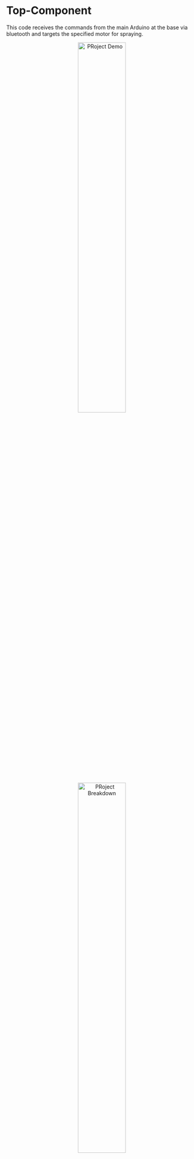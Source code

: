 # Top-Component
This code receives the commands from the main Arduino at the base via bluetooth and targets the specified motor for spraying.

<div align="center" width="250" height="100">
  <a href="https://www.youtube.com/watch?v=hgwI4IZJQOI">
    <img src="https://github.com/COLOR-BOT/Project-Media/blob/master/2020.08.04%20-%20COLOR%20BOT%20Final%20Images/IMG_0916.JPG" alt="PRoject Demo" style="width:50%;">
  </a>
  <a href="https://www.youtube.com/watch?v=3WbpeP6iu5E">
    <img src="https://github.com/COLOR-BOT/Project-Media/blob/master/2020.08.04%20-%20COLOR%20BOT%20Final%20Images/IMG_0926.JPG" alt="PRoject Breakdown" style="width:50%;">
  </a>
</div>


